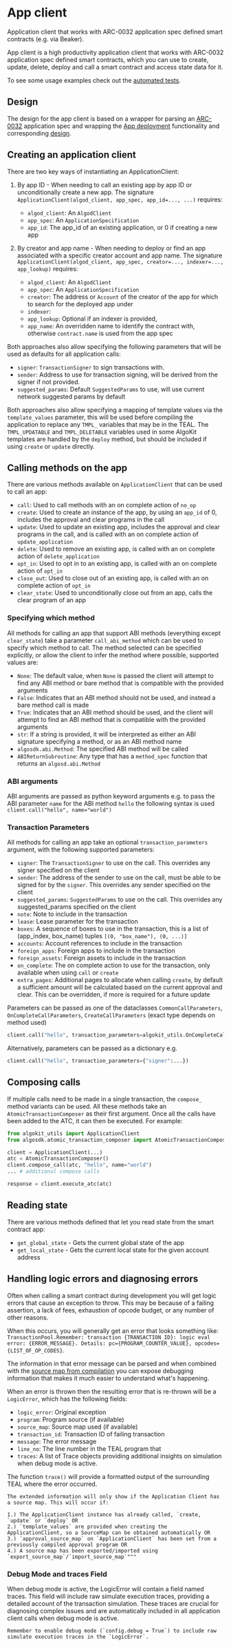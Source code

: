 # App client

Application client that works with ARC-0032 application spec defined smart contracts (e.g. via Beaker).

App client is a high productivity application client that works with ARC-0032 application spec defined smart contracts, which you can use to create, update, delete, deploy and call a smart contract and access state data for it.

To see some usage examples check out the [automated tests](https://github.com/algorandfoundation/algokit-utils-py/blob/main/tests/test_app_client_call.py).

## Design

The design for the app client is based on a wrapper for parsing an [ARC-0032](https://github.com/algorandfoundation/ARCs/pull/150) application spec and wrapping the [App deployment](./app-deploy.md) functionality and corresponding [design](./app-deploy.md#design).

## Creating an application client

There are two key ways of instantiating an ApplicationClient:

1. By app ID - When needing to call an existing app by app ID or unconditionally create a new app.
The signature `ApplicationClient(algod_client, app_spec, app_id=..., ...)` requires:
   * `algod_client`: An `AlgodClient`
   * `app_spec`: An `ApplicationSpecification`
   * `app_id`: The app_id of an existing application, or 0 if creating a new app

2. By creator and app name - When needing to deploy or find an app associated with a specific creator account and app name.
The signature `ApplicationClient(algod_client, app_spec, creator=..., indexer=..., app_lookup)` requires:
   * `algod_client`: An `AlgodClient`
   * `app_spec`: An `ApplicationSpecification`
   * `creator`: The address or `Account` of the creator of the app for which to search for the deployed app under
   * `indexer`:
   * `app_lookup`: Optional if an indexer is provided,
   * `app_name`: An overridden name to identify the contract with, otherwise `contract.name` is used from the app spec

Both approaches also allow specifying the following parameters that will be used as defaults for all application calls:
* `signer`: `TransactionSigner` to sign transactions with.
* `sender`: Address to use for transaction signing, will be derived from the signer if not provided.
* `suggested_params`: Default `SuggestedParams` to use, will use current network suggested params by default
 
Both approaches also allow specifying a mapping of template values via the `template_values` parameter, this will be used before compiling the application to replace any 
`TMPL_` variables that may be in the TEAL. The `TMPL_UPDATABLE` and `TMPL_DELETABLE` variables used in some AlgoKit templates are handled by the `deploy` method, but should be included if 
using `create` or `update` directly.

## Calling methods on the app

There are various methods available on `ApplicationClient` that can be used to call an app:  

* `call`: Used to call methods with an on complete action of `no_op`
* `create`: Used to create an instance of the app, by using an `app_id` of 0, includes the approval and clear programs in the call
* `update`: Used to update an existing app, includes the approval and clear programs in the call, and is called with an on complete action of `update_application`
* `delete`: Used to remove an existing app, is called with an on complete action of `delete_application`
* `opt_in`: Used to opt in to an existing app, is called with an on complete action of `opt_in`
* `close_out`: Used to close out of an existing app, is called with an on complete action of `opt_in`
* `clear_state`: Used to unconditionally close out from an app, calls the clear program of an app

### Specifying which method

All methods for calling an app that support ABI methods (everything except `clear_state`) take a parameter `call_abi_method` which can be used to specify which method to call. 
The method selected can be specified explicitly, or allow the client to infer the method where possible, supported values are:

* `None`: The default value, when `None` is passed the client will attempt to find any ABI method or bare method that is compatible with the provided arguments
* `False`: Indicates that an ABI method should not be used, and instead a bare method call is made
* `True`: Indicates that an ABI method should be used, and the client will attempt to find an ABI method that is compatible with the provided arguments
* `str`: If a string is provided, it will be interpreted as either an ABI signature specifying a method, or as an ABI method name
* `algosdk.abi.Method`: The specified ABI method will be called
* `ABIReturnSubroutine`: Any type that has a `method_spec` function that returns an `algosd.abi.Method`

### ABI arguments

ABI arguments are passed as python keyword arguments e.g. to pass the ABI parameter `name` for the ABI method `hello` the following syntax is used `client.call("hello", name="world")`

### Transaction Parameters

All methods for calling an app take an optional `transaction_parameters` argument, with the following supported parameters:

* `signer`: The `TransactionSigner` to use on the call. This overrides any signer specified on the client
* `sender`: The address of the sender to use on the call, must be able to be signed for by the `signer`. This overrides any sender specified on the client
* `suggested_params`: `SuggestedParams` to use on the call. This overrides any suggested_params specified on the client
* `note`: Note to include in the transaction
* `lease`: Lease parameter for the transaction 
* `boxes`: A sequence of boxes to use in the transaction, this is a list of (app_index, box_name) tuples `[(0, "box_name"), (0, ...)]`
* `accounts`: Account references to include in the transaction
* `foreign_apps`: Foreign apps to include in the transaction
* `foreign_assets`: Foreign assets to include in the transaction
* `on_complete`: The on complete action to use for the transaction, only available when using `call` or `create`
* `extra_pages`: Additional pages to allocate when calling `create`, by default a sufficient amount will be calculated based on the current approval and clear. This can be overridden, if more is required
 for a future update

Parameters can be passed as one of the dataclasses `CommonCallParameters`, `OnCompleteCallParameters`, `CreateCallParameters` (exact type depends on method used) 
```python
client.call("hello", transaction_parameters=algokit_utils.OnCompleteCallParameters(signer=...))
```

Alternatively, parameters can be passed as a dictionary e.g.
```python
client.call("hello", transaction_parameters={"signer":...})
```

## Composing calls

If multiple calls need to be made in a single transaction, the `compose_` method variants can be used. All these methods take an `AtomicTransactionComposer` as their first argument.
Once all the calls have been added to the ATC, it can then be executed. For example:

```python
from algokit_utils import ApplicationClient
from algosdk.atomic_transaction_composer import AtomicTransactionComposer

client = ApplicationClient(...)
atc = AtomicTransactionComposer()
client.compose_call(atc, "hello", name="world")
... # additional compose calls

response = client.execute_atc(atc)
```


## Reading state

There are various methods defined that let you read state from the smart contract app:

* `get_global_state` - Gets the current global state of the app
* `get_local_state` - Gets the current local state for the given account address

## Handling logic errors and diagnosing errors

Often when calling a smart contract during development you will get logic errors that cause an exception to throw. This may be because of a failing assertion, a lack of fees, 
exhaustion of opcode budget, or any number of other reasons.

When this occurs, you will generally get an error that looks something like: `TransactionPool.Remember: transaction {TRANSACTION_ID}: logic eval error: {ERROR_MESSAGE}. Details: pc={PROGRAM_COUNTER_VALUE}, opcodes={LIST_OF_OP_CODES}`.

The information in that error message can be parsed and when combined with the [source map from compilation](./app-deploy.md#compilation-and-template-substitution) you can expose debugging 
information that makes it much easier to understand what's happening.

When an error is thrown then the resulting error that is re-thrown will be a `LogicError`, which has the following fields:

* `logic_error`: Original exception
* `program`: Program source (if available)
* `source_map`: Source map used (if available)
* `transaction_id`: Transaction ID of failing transaction
* `message`: The error message
* `line_no`: The line number in the TEAL program that
* `traces`: A list of Trace objects providing additional insights on simulation when debug mode is active.

The function `trace()` will provide a formatted output of the surrounding TEAL where the error occurred.

```{note}
The extended information will only show if the Application Client has a source map. This will occur if:

1.) The ApplicationClient instance has already called, `create, `update` or `deploy` OR
2.) `template_values` are provided when creating the ApplicationClient, so a SourceMap can be obtained automatically OR
3.) `approval_source_map` on `ApplicationClient` has been set from a previously compiled approval program OR
4.) A source map has been exported/imported using `export_source_map`/`import_source_map`"""
```

### Debug Mode and traces Field
When debug mode is active, the LogicError will contain a field named traces. This field will include raw simulate execution traces, providing a detailed account of the transaction simulation. These traces are crucial for diagnosing complex issues and are automatically included in all application client calls when debug mode is active.

```{note}
Remember to enable debug mode (`config.debug = True`) to include raw simulate execution traces in the `LogicError`.
```